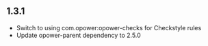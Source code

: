 1.3.1
-----

- Switch to using com.opower:opower-checks for Checkstyle rules
- Update opower-parent dependency to 2.5.0
